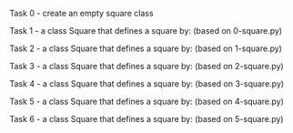 Task 0 - create an empty square class

Task 1 - a class Square that defines a square by: (based on 0-square.py)

Task 2 - a class Square that defines a square by: (based on 1-square.py)

Task 3 - a class Square that defines a square by: (based on 2-square.py)

Task 4 - a class Square that defines a square by: (based on 3-square.py)

Task 5 - a class Square that defines a square by: (based on 4-square.py)

Task 6 - a class Square that defines a square by: (based on 5-square.py)
